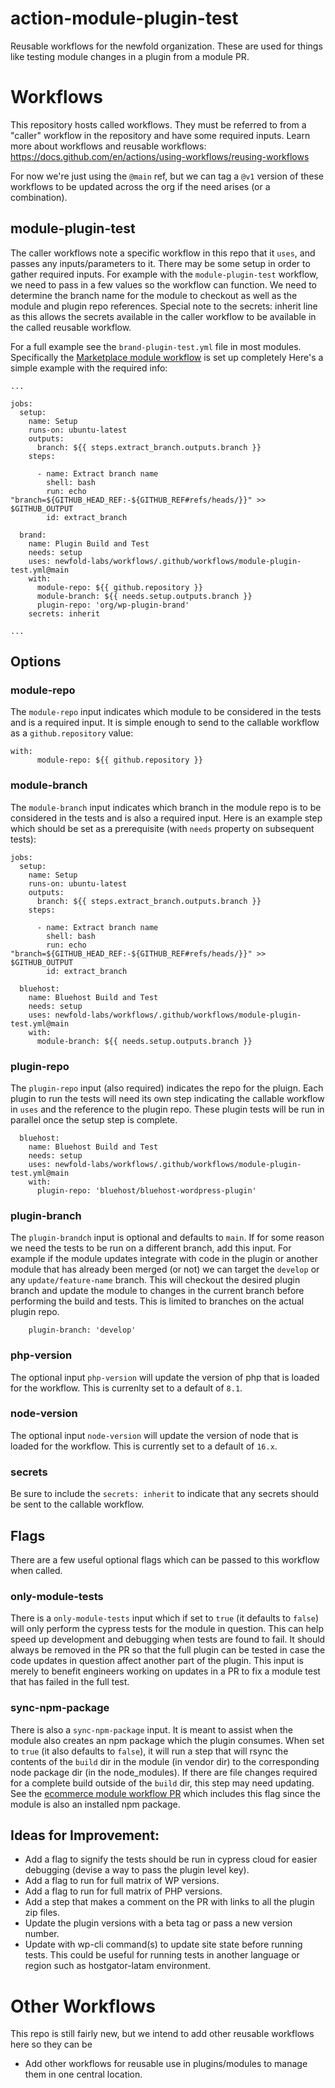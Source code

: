 # action-module-plugin-test
Reusable workflows for the newfold organization. These are used for things like testing module changes in a plugin from a module PR.


# Workflows
This repository hosts called workflows. They must be referred to from a "caller" workflow in the repository and have some required inputs. Learn more about workflows and reusable workflows: https://docs.github.com/en/actions/using-workflows/reusing-workflows

For now we're just using the `@main` ref, but we can tag a `@v1` version of these workflows to be updated across the org if the need arises (or a combination).

## module-plugin-test

The caller workflows note a specific workflow in this repo that it `uses`, and passes any inputs/parameters to it. There may be some setup in order to gather required inputs. For example with the `module-plugin-test` workflow, we need to pass in a few values so the workflow can function. We need to determine the branch name for the module to checkout as well as the module and plugin repo references. Special note to the secrets: inherit line as this allows the secrets available in the caller workflow to be available in the called reusable workflow. 

For a full example see the `brand-plugin-test.yml` file in most modules. Specifically the [Marketplace module workflow](https://github.com/newfold-labs/wp-module-marketplace/blob/main/.github/workflows/brand-plugin-test.yml) is set up completely Here's a simple example with the required info:

```
...

jobs:
  setup:
    name: Setup
    runs-on: ubuntu-latest
    outputs:
      branch: ${{ steps.extract_branch.outputs.branch }}
    steps:

      - name: Extract branch name
        shell: bash
        run: echo "branch=${GITHUB_HEAD_REF:-${GITHUB_REF#refs/heads/}}" >> $GITHUB_OUTPUT
        id: extract_branch

  brand:
    name: Plugin Build and Test
    needs: setup
    uses: newfold-labs/workflows/.github/workflows/module-plugin-test.yml@main
    with:
      module-repo: ${{ github.repository }}
      module-branch: ${{ needs.setup.outputs.branch }}
      plugin-repo: 'org/wp-plugin-brand'
    secrets: inherit

...
```
## Options

### module-repo
The `module-repo` input indicates which module to be considered in the tests and is a required input. It is simple enough to send to the callable workflow as a `github.repository` value:
```
with:
      module-repo: ${{ github.repository }}
```

### module-branch
The `module-branch` input indicates which branch in the module repo is to be considered in the tests and is also a required input. Here is an example step which should be set as a prerequisite (with `needs` property on subsequent tests):
```
jobs:
  setup:
    name: Setup
    runs-on: ubuntu-latest
    outputs:
      branch: ${{ steps.extract_branch.outputs.branch }}
    steps:

      - name: Extract branch name
        shell: bash
        run: echo "branch=${GITHUB_HEAD_REF:-${GITHUB_REF#refs/heads/}}" >> $GITHUB_OUTPUT
        id: extract_branch

  bluehost:
    name: Bluehost Build and Test
    needs: setup
    uses: newfold-labs/workflows/.github/workflows/module-plugin-test.yml@main
    with:
      module-branch: ${{ needs.setup.outputs.branch }}

```

### plugin-repo
The `plugin-repo` input (also required) indicates the repo for the pluign. Each plugin to run the tests will need its own step indicating the callable workflow in `uses` and the reference to the plugin repo. These plugin tests will be run in parallel once the setup step is complete.
```
  bluehost:
    name: Bluehost Build and Test
    needs: setup
    uses: newfold-labs/workflows/.github/workflows/module-plugin-test.yml@main
    with:
      plugin-repo: 'bluehost/bluehost-wordpress-plugin'
```

### plugin-branch
The `plugin-brandch` input is optional and defaults to `main`. If for some reason we need the tests to be run on a different branch, add this input. For example if the module updates integrate with code in the plugin or another module that has already been merged (or not) we can target the `develop` or any `update/feature-name` branch. This will checkout the desired plugin branch and update the module to changes in the current branch before performing the build and tests. This is limited to branches on the actual plugin repo.
```
    plugin-branch: 'develop'
```
### php-version
The optional input `php-version` will update the version of php that is loaded for the workflow. This is currenlty set to a default of `8.1`. 

### node-version
The optional input `node-version` will update the version of node that is loaded for the workflow. This is currently set to a default of `16.x`.

### secrets
Be sure to include the `secrets: inherit` to indicate that any secrets should be sent to the callable workflow.

## Flags
There are a few useful optional flags which can be passed to this workflow when called.

### only-module-tests
There is a `only-module-tests` input which if set to `true` (it defaults to `false`) will only perform the cypress tests for the module in question. This can help speed up development and debugging when tests are found to fail. It should always be removed in the PR so that the full plugin can be tested in case the code updates in question affect another part of the plugin. This input is merely to benefit engineers working on updates in a PR to fix a module test that has failed in the full test.

### sync-npm-package
There is also a `sync-npm-package` input. It is meant to assist when the module also creates an npm package which the plugin consumes. When set to `true` (it also defaults to `false`), it will run a step that will rsync the contents of the `build` dir in the module (in vendor dir) to the corresponding node package dir (in the node_modules). If there are file changes required for a complete build outside of the `build` dir, this step may need updating. See the [ecommerce module workflow PR](https://github.com/newfold-labs/wp-module-ecommerce/pull/192) which includes this flag since the module is also an installed npm package.


## Ideas for Improvement:
- Add a flag to signify the tests should be run in cypress cloud for easier debugging (devise a way to pass the plugin level key).
- Add a flag to run for full matrix of WP versions.
- Add a flag to run for full matrix of PHP versions.
- Add a step that makes a comment on the PR with links to all the plugin zip files.
- Update the plugin versions with a beta tag or pass a new version number.
- Update with wp-cli command(s) to update site state before running tests. This could be useful for running tests in another language or region such as hostgator-latam environment.

# Other Workflows
This repo is still fairly new, but we intend to add other reusable workflows here so they can be 
- Add other workflows for reusable use in plugins/modules to manage them in one central location.
